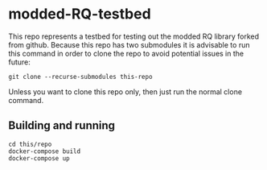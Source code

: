 # modded-RQ-testbed

This repo represents a testbed for testing out the modded RQ library forked from github. 
Because this repo has two submodules it is advisable to run this command in order to clone the repo to avoid potential issues in the future:
```
git clone --recurse-submodules this-repo
```
Unless you want to clone this repo only, then just run the normal clone command. 

## Building and running
```
cd this/repo
docker-compose build
docker-compose up
```